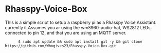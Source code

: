 # Rhasspy-Voice-Box

This is a simple script to setup a raspberry pi as a Rhasspy Voice Assistant.
currently it Assumes you ar using the wm8960-audio-hat, WS2812 LEDs connected to pin 12, and that you are using an MQTT server.

          $ sudo apt update && sudo apt install git -y && git clone https://github.com/Whogives23/Rhasspy-Voice-Box.git 
